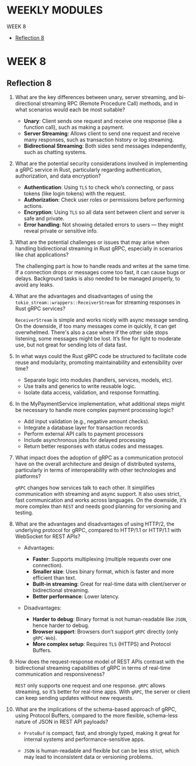 # WEEKLY MODULES

WEEK 8
- [Reflection 8](#Reflection-8)

# WEEK 8
## Reflection 8

1. What are the key differences between unary, server streaming, and bi-directional streaming
RPC (Remote Procedure Call) methods, and in what scenarios would each be most suitable?
    - **Unary**: Client sends one request and receive one response (like a function call), such as making a payment.
    - **Server Streaming**: Allows client to send one request and receive many responses, such as transaction history or log streaming.
    - **Bidirectional Streaming**: Both sides send messages independently, such as chatting systems.

2. What are the potential security considerations involved in implementing a gRPC service in
Rust, particularly regarding authentication, authorization, and data encryption?

    - **Authentication**: Using `TLS` to check who’s connecting, or pass tokens (like login tokens) with the request.
    - **Authorization**: Check user roles or permissions before performing actions.
    - **Encryption**: Using `TLS` so all data sent between client and server is safe and private.
    - **Error handling**: Not showing detailed errors to users — they might reveal private or sensitive info.

3. What are the potential challenges or issues that may arise when handling bidirectional
streaming in Rust gRPC, especially in scenarios like chat applications?

    The challenging part is how to handle reads and writes at the same time. If a connection drops or messages come too fast, it can cause bugs or delays. Background tasks is also needed to be managed properly, to avoid any leaks.

4. What are the advantages and disadvantages of using the
`tokio_stream::wrappers::ReceiverStream` for streaming responses in Rust gRPC services?

    `ReceiverStream` is simple and works nicely with async message sending. On the downside, if too many messages come in quickly, it can get overwhelmed. There's also a case where if the other side stops listening, some messages might be lost. It’s fine for light to moderate use, but not great for sending lots of data fast.

5. In what ways could the Rust gRPC code be structured to facilitate code reuse and modularity,
promoting maintainability and extensibility over time?

    - Separate logic into modules (handlers, services, models, etc).
    - Use traits and generics to write reusable logic.
    - Isolate data access, validation, and response formatting.

6. In the MyPaymentService implementation, what additional steps might be necessary to
handle more complex payment processing logic?

    - Add input validation (e.g., negative amount checks).
    - Integrate a database layer for transaction records
    - Perform external API calls to payment processors
    - Include asynchronous jobs for delayed processing
    - Return better responses with status codes and messages.

7. What impact does the adoption of gRPC as a communication protocol have on the overall
architecture and design of distributed systems, particularly in terms of interoperability with
other technologies and platforms?

    `gRPC` changes how services talk to each other. It simplifies communication with streaming and async support. It also uses strict, fast communication and works across languages. On the downside, it’s more complex than `REST` and needs good planning for versioning and testing.

8. What are the advantages and disadvantages of using HTTP/2, the underlying protocol for
gRPC, compared to HTTP/1.1 or HTTP/1.1 with WebSocket for REST APIs?

    - Advantages:
        - **Faster**: Supports multiplexing (multiple requests over one connection).
        - **Smaller size**: Uses binary format, which is faster and more efficient than text.
        - **Built-in streaming**: Great for real-time data with client/server or bidirectional streaming.
        - **Better performance**: Lower latency.

    - Disadvantages:
        - **Harder to debug**: Binary format is not human-readable like `JSON`, hence harder to debug.
        - **Browser support**: Browsers don’t support `gRPC` directly (only `gRPC-Web`).
        - **More complex setup**: Requires `TLS` (HTTPS) and Protocol Buffers.

9.  How does the request-response model of REST APIs contrast with the bidirectional streaming
capabilities of gRPC in terms of real-time communication and responsiveness?

    `REST` only supports one request and one response. `gRPC` allows streaming, so it’s better for real-time apps. With `gRPC`, the server or client can keep sending updates without new requests.

10. What are the implications of the schema-based approach of gRPC, using Protocol Buffers,
compared to the more flexible, schema-less nature of JSON in REST API payloads?

    - `ProtoBuf` is compact, fast, and strongly typed, making it great for internal systems and performance-sensitive apps.

    - `JSON` is human-readable and flexible but can be less strict, which may lead to inconsistent data or versioning problems.